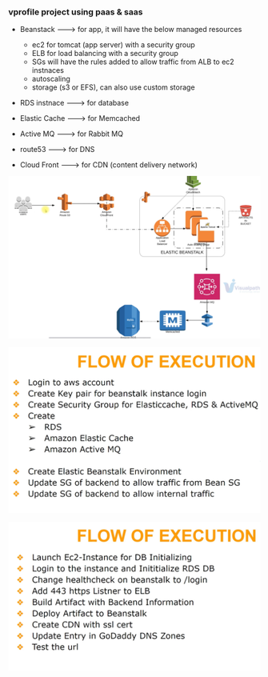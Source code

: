 ### vprofile project using paas & saas
* Beanstack ---> for app, it will have the below managed resources
    - ec2 for tomcat (app server) with a security group
    - ELB for load balancing with a security group
    - SGs will have the rules added to allow traffic from ALB to ec2 instnaces
    - autoscaling
    - storage (s3 or EFS), can also use custom storage

* RDS instnace ---> for database
* Elastic Cache ---> for Memcached
* Active MQ ---> for Rabbit MQ
* route53 ---> for DNS
* Cloud Front ---> for CDN (content delivery network)

![alt text](aws-paas-arch.png)

![alt text](execution-flow-part-1.png)

![alt text](execution-flow-part-2.png)